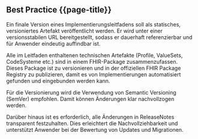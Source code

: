## Best Practice {{page-title}}

Ein finale Version eines Implementierungsleitfadens soll als statisches, versioniertes Artefakt veröffentlicht werden. Er wird unter einer versionsstabilen URL bereitgestellt, sodass er dauerhaft referenzierbar und für Anwender eindeutig auffindbar ist.

Alle im Leitfaden enthaltenen technischen Artefakte (Profile, ValueSets, CodeSysteme etc.) sind in einem FHIR-Package zusammenzufassen. Dieses Package ist zu versionieren und in der offiziellen FHIR Package Registry zu publizieren, damit es von Implementierungen automatisiert gefunden und eingebunden werden kann.

Für die Versionierung wird die Verwendung von Semantic Versioning (SemVer) empfohlen. Damit können Änderungen klar nachvollzogen werden.

Darüber hinaus ist es erforderlich, alle Änderungen in ReleaseNotes transparent festzuhalten. Dies erleichtert die Nachvollziehbarkeit und unterstützt Anwender bei der Bewertung von Updates und Migrationen.
